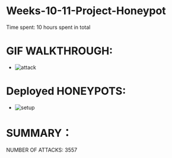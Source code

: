 # Weeks-10-11-Project-Honeypot
Time spent: 10 hours spent in total

# GIF WALKTHROUGH:
- ![attack](https://user-images.githubusercontent.com/55426354/80928508-f5ed9e00-8d72-11ea-92cb-f58517bc1b3e.gif)


# Deployed HONEYPOTS:
- ![setup](https://user-images.githubusercontent.com/55426354/80928539-33eac200-8d73-11ea-9bee-8d647009bde4.jpg)


# SUMMARY：
NUMBER OF ATTACKS: 3557
